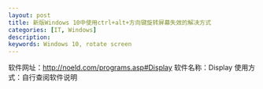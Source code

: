 ```yaml
---
layout: post
title: 新版Windows 10中使用ctrl+alt+方向键旋转屏幕失效的解决方式
categories: [IT, Windows]
description: 
keywords: Windows 10, rotate screen
---
```


软件网址：http://noeld.com/programs.asp#Display 
软件名称：Display 
使用方式：自行查阅软件说明

